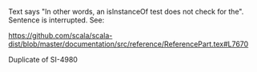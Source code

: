 Text says "In other words, an isInstanceOf test does not check for the". Sentence is interrupted. See:

https://github.com/scala/scala-dist/blob/master/documentation/src/reference/ReferencePart.tex#L7670

Duplicate of SI-4980
